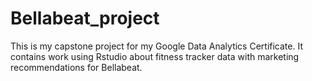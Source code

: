 # Bellabeat_project
This is my capstone project for my Google Data Analytics Certificate. It contains work using Rstudio about fitness tracker data with marketing recommendations for Bellabeat.
